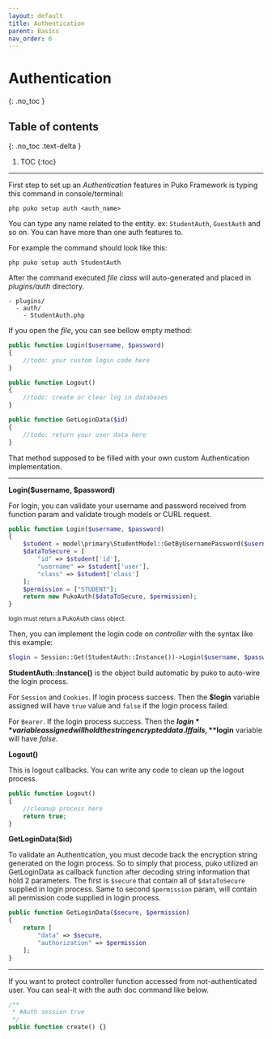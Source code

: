 ```yaml
---
layout: default
title: Authentication
parent: Basics
nav_order: 6
---
```


# Authentication
{: .no_toc }

## Table of contents
{: .no_toc .text-delta }

1. TOC
{:toc}

---

First step to set up an *Authentication* features in Puko Framework is typing this command in console/terminal: 

```text
php puko setup auth <auth_name>
```

You can type any name related to the entity. ex: `StudentAuth`, `GuestAuth` and so on. 
You can have more than one auth features to.

For example the command should look like this:

```text
php puko setup auth StudentAuth
```

After the command executed *file class* will auto-generated and placed in _plugins/auth_ directory.

```text
- plugins/
  - auth/
    - StudentAuth.php
```

If you open the *file*, you can see bellow empty method:

```php
public function Login($username, $password)
{
    //todo: your custom login code here
}

public function Logout()
{
    //todo: create or clear log in databases
}

public function GetLoginData($id)
{
    //todo: return your user data here
}
```

That method supposed to be filled with your own custom Authentication implementation.

---

**Login($username, $password)**

For login, you can validate your username and password received from function param 
and validate trough models or CURL request.

```php
public function Login($username, $password)
{
    $student = model\primary\StudentModel::GetByUsernamePassword($username, $password);
    $dataToSecure = [
        "id" => $student['id'],
        "username" => $student['user'],
        "class" => $student['class']
    ];
    $permission = ["STUDENT"];
    return new PukoAuth($dataToSecure, $permission);
}
```

<small>login must return a PukoAuth class object.</small>

Then, you can implement the login code on *controller* with the syntax like this example:

```php
$login = Session::Get(StudentAuth::Instance())->Login($username, $password);
```

**StudentAuth::Instance()** is the object build automatic by puko to auto-wire the login process.

For `Session` and `Cookies`. If login process success. 
Then the **$login** variable assigned will have `true` value and `false` if the login process failed.

For `Bearer`. If the login process success.
Then the **$login** variable assigned will hold the string encrypted data.
If fails, **$login** variable will have *false*.

**Logout()**

This is logout callbacks. You can write any code to clean up the logout process. 

```php
public function Logout()
{
    //cleanup process here
    return true;
}
```

**GetLoginData($id)**

To validate an Authentication, you must decode back the encryption string generated on the login process.
So to simply that process, puko utilized an GetLoginData as callback function 
after decoding string information that hold 2 parameters. 
The first is `$secure` that contain all of `$dataToSecure` supplied in login process. 
Same to second `$permission` param, will contain all permission code supplied in login process.
 
```php
public function GetLoginData($secure, $permission)
{
    return [
        "data" => $secure,
        "authorization" => $permission
    ];
}
```

---

If you want to protect controller function accessed from not-authenticated user. 
You can seal-it with the auth doc command like below.

```php
/**
 * #Auth session true
 */
public function create() {}
```